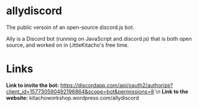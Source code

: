 # allydiscord
The public versoin of an open-source discord.js bot.

Ally is a Discord bot (running on JavaScript and discord.js) that is both open source, and worked on in LittleKitacho's free time.


# Links

**Link to invite the bot:**
https://discordapp.com/api/oauth2/authorize?client_id=157730590492196864&scope=bot&permissions=8 \n
**Link to the website:**
kitachoworkshop.wordpress.com/allydiscord
